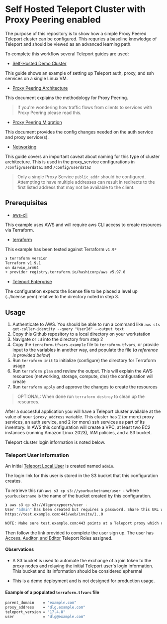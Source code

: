 # Self Hosted Teleport Cluster with Proxy Peering enabled 

The purpose of this repository is to show how a simple Proxy Peered Teleport cluster can be configured. This requries a baseline knowledge of Teleport and should be viewed as an advanced learning path. 

To complete this workflow several Teleport guides are used:

- [Self-Hosted Demo Cluster](https://goteleport.com/docs/admin-guides/deploy-a-cluster/linux-demo/)

This guide shows an example of setting up Teleport auth, proxy, and ssh services on a single Linux VM.

- [Proxy Peering Architecture](https://goteleport.com/docs/reference/architecture/proxy-peering/)

This document explains the methodology for Proxy Peering. 
>If you're wondering how traffic flows from clients to services with Proxy Peering please read this. 

- [Proxy Peering Migration](https://goteleport.com/docs/admin-guides/management/operations/proxy-peering/)

This document provides the config changes needed on the auth service and proxy service(s). 

- [Networking](https://goteleport.com/docs/reference/networking/#public-address)

This guide covers an important caveat about naming for this type of cluster architecture. This is used in the proxy_service configurations in `/config/userdata1` and `/config/userdata2`

> Only a single Proxy Service `public_addr` should be configured. Attempting to have multiple addresses can result in redirects to the first listed address that may not be available to the client.

## Prerequisites 

- [aws-cli](https://docs.aws.amazon.com/cli/latest/userguide/getting-started-install.html)

This example uses AWS and will require aws CLI access to create resources via Terraform. 

- [terraform](https://developer.hashicorp.com/terraform/tutorials/aws-get-started/install-cli)

This example has been tested against Terraform `v1.9*`

```bash
❯ terraform version
Terraform v1.9.1
on darwin_arm64
+ provider registry.terraform.io/hashicorp/aws v5.97.0
```

- [Teleport Enterprise](https://goteleport.com/docs/admin-guides/deploy-a-cluster/license/)

The configuration expects the license file to be placed a level up (../license.pem) relative to the directory noted in step 3.

## Usage

1. Authenticate to AWS. You should be able to run a command like `aws sts get-caller-identity --query "UserId" --output text`
2. Copy this Github repository to a local directory on your workstation
3. Navigate or `cd` into the  directory from step 2 
4. Copy the `terraform.tfvars.example` file to `terraform.tfvars`, or provide input to the variables in another way, and populate the file (_a reference is provided below_)
5. Run `terraform init` to initialize (configure) the directory for Terraform usage
6. Run `terraform plan` and review the output. This will explain the AWS resources (networking, storage, compute, dns) the configuration will create
7. Run `terraform apply` and approve the changes to create the resources

> OPTIONAL: When done run `terraform destroy` to clean up the resources. 

After a succesful application you will have a Teleport cluster available at the value of your `$proxy_address` variable. This cluster has 2 (or more) proxy services, an auth service, and 2 (or more) ssh services as part of its inventory. In AWS this configuration will create a VPC, at least two EC2 instances (running Amazon Linux 2023), IAM policies, and a S3 bucket. 

Teleport cluster login information is noted below.  

### Teleport User information

An initial [Teleport Local User](https://goteleport.com/docs/admin-guides/management/admin/users/) is created named `admin`. 

The login link for this user is stored in the S3 bucket that this configuration creates. 

To retrieve this run `aws s3 cp s3://yourbucketname/user -` where `yourbucketname` is the name of the bucket created by this configuration. 

```bash
❯ aws s3 cp s3://dlgproxypeers/user -
User "admin" has been created but requires a password. Share this URL with the user to complete user setup, link is valid for 1h:
https://test.example.com:443/web/invite/1..0

NOTE: Make sure test.example.com:443 points at a Teleport proxy which users can access.
```

Then follow the link provided to complete the user sign up. The user has [Access, Auditor, and Editor](https://goteleport.com/docs/admin-guides/access-controls/getting-started/#step-13-add-local-users-with-preset-roles) Teleport Roles assigned. 

#### Observations

- A S3 bucket is used to automate the exchange of a join token to the proxy nodes and relaying the initial Teleport user's login information. This bucket and its information should be considered ephermal 

- This is a demo deployment and is not designed for production usage. 



#### Example of a populated `terraform.tfvars` file

```bash
parent_domain    = "example.com"
proxy_address    = "dlg.example.com"
teleport_version = "17.4.8"
user             = "dlg@example.com"
```